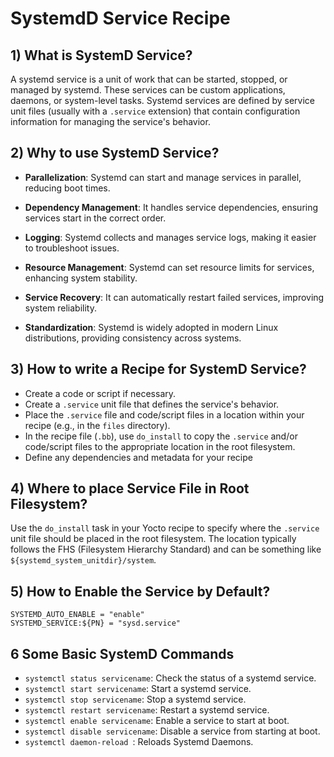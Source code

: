 # SystemdD Service Recipe

## 1) What is SystemD Service?

 A systemd service is a unit of work that can be started, stopped, or managed by systemd. These services can be custom applications, daemons, or system-level tasks. Systemd services are defined by service unit files (usually with a `.service` extension) that contain configuration information for managing the service's behavior.



## 2) Why to use SystemD Service?

- **Parallelization**: Systemd can start and manage services in parallel, reducing boot times.

- **Dependency Management**: It handles service dependencies, ensuring services start in the correct order.

- **Logging**: Systemd collects and manages service logs, making it easier to troubleshoot issues.

- **Resource Management**: Systemd can set resource limits for services, enhancing system stability.

- **Service Recovery**: It can automatically restart failed services, improving system reliability.

- **Standardization**: Systemd is widely adopted in modern Linux distributions, providing consistency across systems.

  

## 3) How to write a Recipe for SystemD Service?

- Create a code or script if necessary.
- Create a `.service` unit file that defines the service's behavior.
- Place the `.service` file  and code/script files in a location within your recipe (e.g., in the `files` directory).
- In the recipe file (`.bb`), use `do_install` to copy the `.service` and/or code/script files to the appropriate location in the root filesystem.
- Define any dependencies and metadata for your recipe



## 4) Where to place Service File in Root Filesystem?

Use the `do_install` task in your Yocto recipe to specify where the `.service` unit file should be placed in the root filesystem. The location typically follows the FHS (Filesystem Hierarchy Standard) and can be something like `${systemd_system_unitdir}/system`.



## 5) How to Enable the Service by Default?

```bitbake
SYSTEMD_AUTO_ENABLE = "enable"
SYSTEMD_SERVICE:${PN} = "sysd.service"
```



## 6 Some Basic SystemD Commands

- `systemctl status servicename`: Check the status of a systemd service.
- `systemctl start servicename`: Start a systemd service.
- `systemctl stop servicename`: Stop a systemd service.
- `systemctl restart servicename`: Restart a systemd service.
- `systemctl enable servicename`: Enable a service to start at boot.
- `systemctl disable servicename`: Disable a service from starting at boot.
- `systemctl daemon-reload `: Reloads Systemd Daemons.